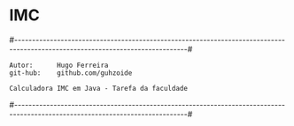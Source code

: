 # IMC

#------------------------------------------------------------------------------------------------------------------------------#

	Autor:		Hugo Ferreira                                                       
	git-hub:	github.com/guhzoide                                                     

	Calculadora IMC em Java - Tarefa da faculdade
#------------------------------------------------------------------------------------------------------------------------------#
